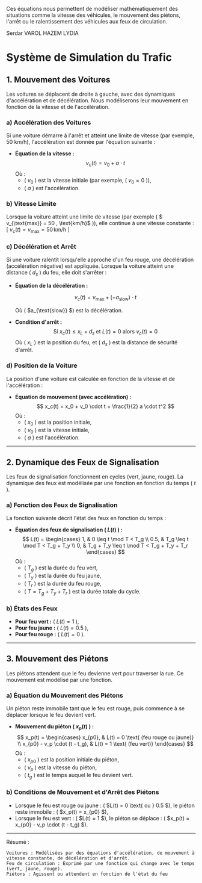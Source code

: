 

Ces équations nous permettent de modéliser mathématiquement des situations comme la vitesse des véhicules, le mouvement des piétons, l'arrêt ou le ralentissement des véhicules aux feux de circulation.

Serdar VAROL
HAZEM
LYDIA

# Système de Simulation du Trafic

## 1. Mouvement des Voitures

Les voitures se déplacent de droite à gauche, avec des dynamiques d'accélération et de décélération. Nous modéliserons leur mouvement en fonction de la vitesse et de l'accélération.

### a) **Accélération des Voitures**
Si une voiture démarre à l'arrêt et atteint une limite de vitesse (par exemple, 50 km/h), l'accélération est donnée par l'équation suivante :

- **Équation de la vitesse :**
  $$
  v_c(t) = v_0 + a \cdot t
  $$
  Où :
   - \( $v_0$ \)  est la vitesse initiale (par exemple, \( $v_0 = 0$ \)),
   - \( $a$ \) est l'accélération.

### b) **Vitesse Limite**
Lorsque la voiture atteint une limite de vitesse (par exemple \( $ v_{\text{max}} = 50 \, \text{km/h}$ \)), elle continue à une vitesse constante :
\[
$v_c(t) = v_{\text{max}} = 50 \, \text{km/h}$
\]

### c) **Décélération et Arrêt**
Si une voiture ralentit lorsqu'elle approche d'un feu rouge, une décélération (accélération négative) est appliquée. Lorsque la voiture atteint une distance \( $d_s$ \) du feu, elle doit s'arrêter :

- **Équation de la décélération :**

  $$v_c(t) = v_{\text{max}} + (-a_{\text{slow}}) \cdot t$$

  Où \( $a_{\text{slow}} $\) est la décélération.

- **Condition d'arrêt :**
  $$
  \text{Si } x_c(t) \leq x_L + d_s \text{ et } L(t) = 0 \text{ alors } v_c(t) = 0
  $$
  Où \( $x_L$ \) est la position du feu, et \( $d_s$ \) est la distance de sécurité d'arrêt.

### d) **Position de la Voiture**
La position d'une voiture est calculée en fonction de la vitesse et de l'accélération :

- **Équation de mouvement (avec accélération) :**
  $$
  x_c(t) = x_0 + v_0 \cdot t + \frac{1}{2} a \cdot t^2
  $$
  Où :
   - \( $x_0$ \) est la position initiale,
   - \( $v_0$ \) est la vitesse initiale,
   - \( $a$ \) est l'accélération.

---

## 2. Dynamique des Feux de Signalisation

Les feux de signalisation fonctionnent en cycles (vert, jaune, rouge). La dynamique des feux est modélisée par une fonction en fonction du temps \( $t$ \).

### a) **Fonction des Feux de Signalisation**
La fonction suivante décrit l'état des feux en fonction du temps :

- **Équation des feux de signalisation \( $L(t)$ \) :**
  $$
  L(t) =
  \begin{cases}
  1, & 0 \leq t \mod T < T_g \\
  0.5, & T_g \leq t \mod T < T_g + T_y \\
  0, & T_g + T_y \leq t \mod T < T_g + T_y + T_r
  \end{cases}
  $$
  Où :
   - \( $T_g$ \) est la durée du feu vert,
   - \( $T_y$ \) est la durée du feu jaune,
   - \( $T_r$ \) est la durée du feu rouge,
   - \( $T = T_g + T_y + T_r$ \) est la durée totale du cycle.

### b) **États des Feux**
- **Pour feu vert :** \( $L(t) = 1$ \),
- **Pour feu jaune :** \( $L(t) = 0.5$ \),
- **Pour feu rouge :** \( $L(t) = 0$ \).

---

## 3. Mouvement des Piétons

Les piétons attendent que le feu devienne vert pour traverser la rue. Ce mouvement est modélisé par une fonction.

### a) **Équation du Mouvement des Piétons**
Un piéton reste immobile tant que le feu est rouge, puis commence à se déplacer lorsque le feu devient vert.

- **Mouvement du piéton \( $x_p(t)$ \) :**
  $$
  x_p(t) =
  \begin{cases}
  x_{p0}, & L(t) = 0 \text{ (feu rouge ou jaune)} \\
  x_{p0} - v_p \cdot (t - t_g), & L(t) = 1 \text{ (feu vert)}
  \end{cases}
  $$
  Où :
   - \( $x_{p0}$ \) est la position initiale du piéton,
   - \( $v_p$ \) est la vitesse du piéton,
   - \( $t_g$ \) est le temps auquel le feu devient vert.

### b) **Conditions de Mouvement et d'Arrêt des Piétons**
- Lorsque le feu est rouge ou jaune : \( $L(t) = 0 \text{ ou } 0.5 $\), le piéton reste immobile : \( $x_p(t) = x_{p0} $\),
- Lorsque le feu est vert : \( $L(t) = 1 $\), le piéton se déplace : \( $x_p(t) = x_{p0} - v_p \cdot (t - t_g) $\).

---


Résumé :

    Voitures : Modélisées par des équations d'accélération, de mouvement à vitesse constante, de décélération et d'arrêt.
    Feu de circulation : Exprimé par une fonction qui change avec le temps (vert, jaune, rouge).
    Piétons : Agissent ou attendent en fonction de l'état du feu
